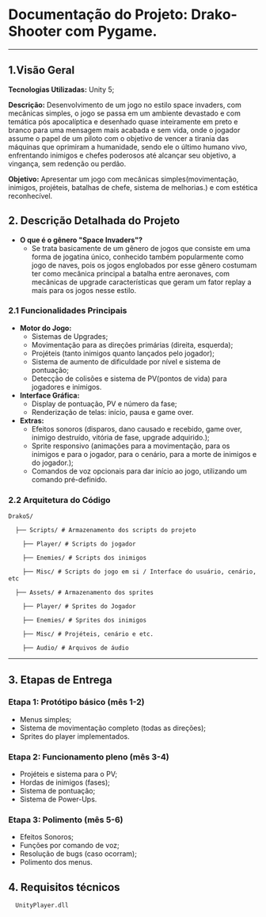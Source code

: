 # **Documentação do Projeto: Drako-Shooter com Pygame.**
---
## **1.Visão Geral**
**Tecnologias Utilizadas:** Unity 5;

**Descrição:** Desenvolvimento de um jogo no estilo space invaders, com mecânicas simples, o jogo se passa em um ambiente devastado e com temática pós apocalíptica e desenhado quase inteiramente em preto e branco para uma mensagem mais acabada e sem vida, onde o jogador assume o papel de um piloto com o objetivo de vencer a tirania das máquinas que oprimiram a humanidade, sendo ele o último humano vivo, enfrentando inimigos e chefes poderosos até alcançar seu objetivo, a vingança, sem redenção ou perdão.

**Objetivo:** Apresentar um jogo com mecânicas simples(movimentação, inimigos, projéteis, batalhas de chefe, sistema de melhorias.) e com estética reconhecível.
## **2. Descrição Detalhada do Projeto**
- **O que é o gênero "Space Invaders"?**
  - Se trata basicamente de um gênero de jogos que consiste em uma forma de jogatina único, conhecido também popularmente como jogo de naves, pois os jogos englobados por esse gênero costumam ter como mecânica principal a batalha entre aeronaves, com mecânicas de upgrade características que geram um fator replay a mais para os jogos nesse estilo.
### **2.1 Funcionalidades Principais**
- **Motor do Jogo:**
  - Sistemas de Upgrades;
  - Movimentação para as direções primárias (direita, esquerda);
  - Projéteis (tanto inimigos quanto lançados pelo jogador);
  - Sistema de aumento de dificuldade por nível e sistema de pontuação;
  - Detecção de colisões e sistema de PV(pontos de vida) para jogadores e inimigos.
- **Interface Gráfica:**
  - Display de pontuação, PV e número da fase;
  - Renderização de telas: início, pausa e game over.
- **Extras:** 
  - Efeitos sonoros (disparos, dano causado e recebido, game over, inimigo destruído, vitória de fase, upgrade adquirido.);
  - Sprite responsivo (animações para a movimentação, para os inimigos e para o jogador, para o cenário, para a morte de inimigos e do jogador.);
  - Comandos de voz opcionais para dar início ao jogo, utilizando um comando pré-definido.

### **2.2 Arquitetura do Código**

    DrakoS/

      ├── Scripts/ # Armazenamento dos scripts do projeto

        ├── Player/ # Scripts do jogador

        ├── Enemies/ # Scripts dos inimigos

        ├── Misc/ # Scripts do jogo em si / Interface do usuário, cenário, etc
      
      ├── Assets/ # Armazenamento dos sprites
  
        ├── Player/ # Sprites do Jogador
                
        ├── Enemies/ # Sprites dos inimigos
                
        ├── Misc/ # Projéteis, cenário e etc.

        ├── Audio/ # Arquivos de áudio

---
## **3. Etapas de Entrega**
### **Etapa 1: Protótipo básico (mês 1-2)**
  - Menus simples;
  - Sistema de movimentação completo (todas as direções);
  - Sprites do player implementados.
### **Etapa 2: Funcionamento pleno (mês 3-4)**
  - Projéteis e sistema para o PV;
  - Hordas de inimigos (fases);
  - Sistema de pontuação;
  - Sistema de Power-Ups.
### **Etapa 3: Polimento (mês 5-6)**
  - Efeitos Sonoros;
  - Funções por comando de voz;
  - Resolução de bugs (caso ocorram);
  - Polimento dos menus.
 
## **4. Requisitos técnicos**
```
  UnityPlayer.dll
